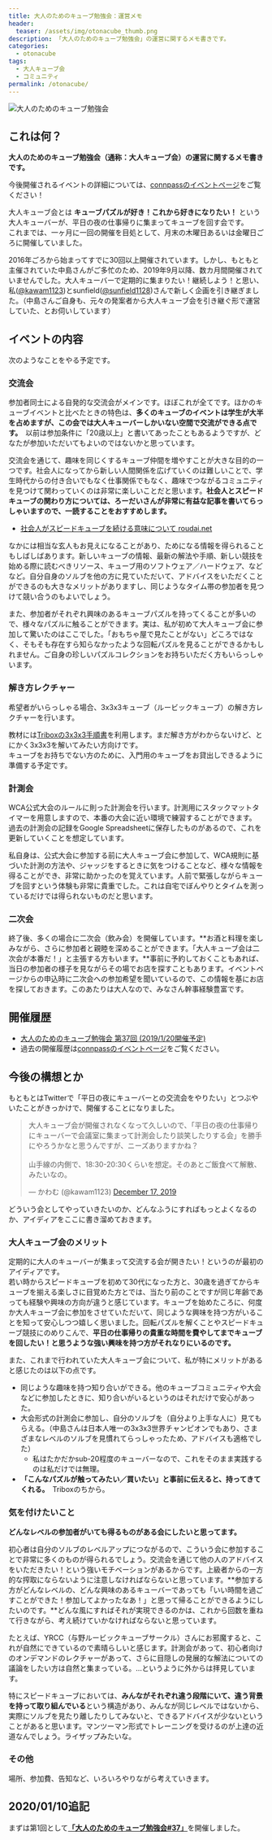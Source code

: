 ```yaml
---
title: 大人のためのキューブ勉強会：運営メモ
header:
  teaser: /assets/img/otonacube_thumb.png
description: 「大人のためのキューブ勉強会」の運営に関するメモ書きです。
categories:
  - otonacube
tags:
  - 大人キューブ会
  - コミュニティ
permalink: /otonacube/
---
```


![大人のためのキューブ勉強会](/assets/img/otonacube_thumb.png)
## これは何？
**大人のためのキューブ勉強会（通称：大人キューブ会）の運営に関するメモ書きです。**

今後開催されるイベントの詳細については、[connpassのイベントページ](https://otonarubik.connpass.com/)をご覧ください！

大人キューブ会とは **キューブパズルが好き！これから好きになりたい！** という大人キューバーが、平日の夜の仕事帰りに集まってキューブを回す会です。  
これまでは、一ヶ月に一回の開催を目処として、月末の木曜日あるいは金曜日ごろに開催していました。

2016年ごろから始まってすでに30回以上開催されています。しかし、もともと主催されていた中島さんがご多忙のため、2019年9月以降、数カ月間開催されていませんでした。大人キューバーで定期的に集まりたい！継続しよう！と思い、私([@kawam1123](https://twitter.com/kawam1123))とsunfield([@sunfield1128](https://twitter.com/sunfield1128))さんで新しく企画を引き継ぎました。（中島さんご自身も、元々の発案者から大人キューブ会を引き継ぐ形で運営していた、とお伺いしています）

## イベントの内容
次のようなことをやる予定です。

### 交流会
参加者同士による自発的な交流会がメインです。ほぼこれが全てです。ほかのキューブイベントと比べたときの特色は、**多くのキューブのイベントは学生が大半を占めますが、この会では大人キューバーしかいない空間で交流ができる点です。**　以前は参加条件に「20歳以上」と書いてあったこともあるようですが、どなたが参加いただいてもよいのではないかと思っています。

交流会を通じて、趣味を同じくするキューブ仲間を増やすことが大きな目的の一つです。社会人になってから新しい人間関係を広げていくのは難しいことで、学生時代からの付き合いでもなく仕事関係でもなく、趣味でつながるコミュニティを見つけて関わっていくのは非常に楽しいことだと思います。**社会人とスピードキューブの関わり方については、ろーだいさんが非常に有益な記事を書いてらっしゃいますので、一読することをおすすめします。**

- [社会人がスピードキューブを続ける意味について roudai.net](http://roudai.net/other/advent-calendar2014/)

なかには相当な玄人もお見えになることがあり、ためになる情報を得られることもしばしばあります。新しいキューブの情報、最新の解法や手順、新しい競技を始める際に読むべきリソース、キューブ用のソフトウェア／ハードウェア、などなど。自分自身のソルブを他の方に見ていただいて、アドバイスをいただくことができるのも大きなメリットがありますし、同じようなタイム帯の参加者を見つけて競い合うのもよいでしょう。

また、参加者がそれぞれ興味のあるキューブパズルを持ってくることが多いので、様々なパズルに触ることができます。実は、私が初めて大人キューブ会に参加して驚いたのはここでした。「おもちゃ屋で見たことがない」どころではなく、そもそも存在すら知らなかったような回転パズルを見ることができるかもしれません。ご自身の珍しいパズルコレクションをお持ちいただく方もいらっしゃいます。

### 解き方レクチャー
希望者がいらっしゃる場合、3x3x3キューブ（ルービックキューブ）の解き方レクチャーを行います。

教材には[Triboxの3x3x3手順書](https://store.tribox.com/products/detail.php?product_id=2643)を利用します。まだ解き方がわからないけど、とにかく3x3x3を解いてみたい方向けです。  
キューブをお持ちでない方のために、入門用のキューブをお貸出しできるように準備する予定です。

### 計測会
WCA公式大会のルールに則った計測会を行います。計測用にスタックマットタイマーを用意しますので、本番の大会に近い環境で練習することができます。  
過去の計測会の記録をGoogle Spreadsheetに保存したものがあるので、これを更新していくことを想定しています。

私自身は、公式大会に参加する前に大人キューブ会に参加して、WCA規則に基づいた計測の方法や、ジャッジをするときに気をつけることなど、様々な情報を得ることができ、非常に助かったのを覚えています。人前で緊張しながらキューブを回すという体験も非常に貴重でした。これは自宅でぼんやりとタイムを測っているだけでは得られないものだと思います。

### 二次会
終了後、多くの場合に二次会（飲み会）を開催しています。**お酒と料理を楽しみながら、さらに参加者と親睦を深めることができます。「大人キューブ会は二次会が本番だ！」と主張する方もいます。**事前に予約しておくこともあれば、当日の参加者の様子を見ながらその場でお店を探すこともあります。イベントページからの申込時に二次会への参加希望を聞いているので、この情報を基にお店を探しておきます。このあたりは大人なので、みなさん幹事経験豊富です。

## 開催履歴
- [大人のためのキューブ勉強会 第37回 (2019/1/20開催予定)](https://otonarubik.connpass.com/event/161023/)
- 過去の開催履歴は[connpassのイベントページ](https://otonarubik.connpass.com/)をご覧ください。

## 今後の構想とか
もともとはTwitterで「平日の夜にキューバーとの交流会をやりたい」とつぶやいたことがきっかけで、開催することになりました。
<blockquote class="twitter-tweet"><p lang="ja" dir="ltr">大人キューブ会が開催されなくなって久しいので、「平日の夜の仕事帰りにキューバーで会議室に集まって計測会したり談笑したりする会」を勝手にやろうかなと思うんですが、ニーズありますかね？<br><br>山手線の内側で、18:30-20:30くらいを想定。そのあとご飯食べて解散、みたいなの。</p>&mdash; かわむ (@kawam1123) <a href="https://twitter.com/kawam1123/status/1206926724094541824?ref_src=twsrc%5Etfw">December 17, 2019</a></blockquote> <script async src="https://platform.twitter.com/widgets.js" charset="utf-8"></script>

どういう会としてやっていきたいのか、どんなふうにすればもっとよくなるのか、アイディアをここに書き溜めておきます。

### 大人キューブ会のメリット
 定期的に大人のキューバーが集まって交流する会が開きたい！というのが最初のアイディアです。  
 若い時からスピードキューブを初めて30代になった方と、30歳を過ぎてからキューブを揃える楽しさに目覚めた方とでは、当たり前のことですが同じ年齢であっても経験や興味の方向が違うと感じています。キューブを始めたころに、何度か大人キューブ会に参加をさせていただいて、同じような興味を持つ方がいることを知って安心しつつ嬉しく思いました。回転パズルを解くことやスピードキューブ競技にのめりこんで、**平日の仕事帰りの貴重な時間を費やしてまでキューブを回したい！と思うような強い興味を持つ方がそれなりにいるのです。**

 また、これまで行われていた大人キューブ会について、私が特にメリットがあると感じたのは以下の点です。
- 同じような趣味を持つ知り合いができる。他のキューブコミュニティや大会などに参加したときに、知り合いがいるというのはそれだけで安心があった。
- 大会形式の計測会に参加し、自分のソルブを（自分より上手な人に）見てもらえる。（中島さんは日本人唯一の3x3x3世界チャンピオンでもあり、さまざまなレベルのソルブを見慣れてらっしゃったため、アドバイスも適格でした）
   - 私はたかだかsub-20程度のキューバーなので、これをそのまま実践するのは私だけでは無理。
- **「こんなパズルが触ってみたい／買いたい」と事前に伝えると、持ってきてくれる。**　Triboxのちから。
 
### 気を付けたいこと
**どんなレベルの参加者がいても得るものがある会にしたいと思ってます。**

初心者は自分のソルブのレベルアップにつながるので、こういう会に参加することで非常に多くのものが得られるでしょう。交流会を通じて他の人のアドバイスをいただきたい！という強いモチベーションがあるからです。上級者からの一方的な搾取にならないように注意しなければならないと思っています。**参加する方がどんなレベルの、どんな興味のあるキューバーであっても「いい時間を過ごすことができた！参加してよかったなあ！」と思って帰ることができるようにしたいのです。**どんな風にすればそれが実現できるのかは、これから回数を重ねて行きながら、考え続けていかなければならないと思っています。

たとえば、YRCC（与野ルービックキューブサークル）さんにお邪魔すると、これが自然にできているので素晴らしいと感じます。計測会があって、初心者向けのオンデマンドのレクチャーがあって、さらに目隠しの発展的な解法についての議論をしたい方は自然と集まっている。…というように外からは拝見しています。

特にスピードキューブにおいては、**みんながそれぞれ違う段階にいて、違う背景を持って取り組んでいる**という構造があり、みんなが同じレベルではないから、実際にソルブを見たり離したりしてみないと、できるアドバイスが少ないということがあると思います。マンツーマン形式でトレーニングを受けるのが上達の近道なんでしょう。ライザップみたいな。

### その他
場所、参加費、告知など、いろいろやりながら考えていきます。

## 2020/01/10追記
まずは第1回として[**「大人のためのキューブ勉強会#37」**](../otonacube/37)を開催しました。